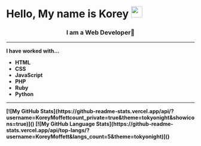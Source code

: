 # Hello, My name is Korey <img src="https://raw.githubusercontent.com/MartinHeinz/MartinHeinz/master/wave.gif" width="30px">
<h3 align="center"><b>
I am a Web Developer<b>🚀</h3>
<hr>
I have worked with...
<br>

* HTML
* CSS
* JavaScript
* PHP
* Ruby
* Python
<hr>
[![My GitHub Stats](https://github-readme-stats.vercel.app/api/?username=KoreyMoffettcount_private=true&theme=tokyonight&showicons=true)]()
[![My GitHub Language Stats](https://github-readme-stats.vercel.app/api/top-langs/?username=KoreyMoffett&langs_count=5&theme=tokyonight)]()
